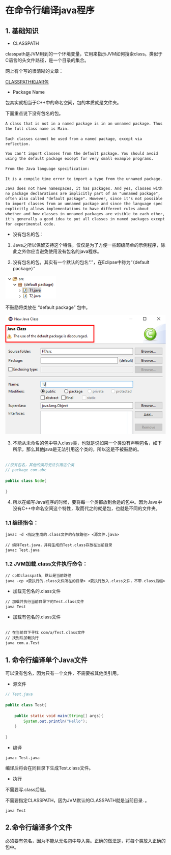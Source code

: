 # 在命令行编译java程序

## 1. 基础知识

* CLASSPATH

classpath是JVM用到的一个环境变量，它用来指示JVM如何搜索class。类似于C语言的头文件路径，是一个目录的集合。

网上有个写的很清晰的文章：

[CLASSPATH和JAR包](https://www.liaoxuefeng.com/wiki/1252599548343744/1260466914339296)


* Package Name

包其实就相当于C++中的命名空间，包的本质就是文件夹。

下面重点说下没有包名的包。

```
A class that is not in a named package is in an unnamed package. Thus the full class name is Main.

Such classes cannot be used from a named package, except via reflection.

```

```
You can't import classes from the default package. You should avoid using the default package except for very small example programs.

From the Java language specification:

It is a compile time error to import a type from the unnamed package.
```

```
Java does not have namespaces, it has packages. And yes, classes with no package declarations are implicitly part of an "unnamed package", often also called "default package". However, since it's not possible to import classes from an unnamed package and since the language spec explicitly allows implementations to have different rules about whether and how classes in unnamed packages are visible to each other, it's generally a good idea to put all classes in named packages except for experimental code.
```

* 没有包名的包：

1. Java之所以保留支持这个特性，仅仅是为了方便一些超级简单的示例程序，除此之外你应当避免使用没有包名的java程序。

2. 没有包名的包，其实有一个默认的包名“.”，在Eclipse中称为“（default package）”

![](../../assets/images/Android/Java/eclipse_default_package.png)

不鼓励将类放在 “default package” 包中。

![](../../assets/images/Android/Java/eclipse_new_class_default_package.png)

3. 不能从未命名的包中导入class类，也就是说如果一个类没有声明包名，如下所示，那么其他java是无法引用这个类的。所以这是不被鼓励的。

```java

//没有包名，其他的类将无法引用这个类
// package com.abc  

public class Node{

}
```

4. 所以在编写Java程序的时候，要将每一个类都放到合适的包中。因为Java中没有C++中命名空间这个特性，取而代之的就是包，也就是不同的文件夹。

### 1.1 编译指令：

```
javac -d <指定生成的.class文件的存放路径> <源文件.java>

// 编译Test.java，并将生成的Test.class存放在当前目录
javac Test.java
```

### 1.2 JVM加载.class文件执行命令：

```
// cp即classpath，默认是当前路径
java -cp <要执行的.class文件所在的目录> <要执行放入.class文件，不带.class后缀>
```

* 加载无包名的.class文件
```
// 加载并执行当前目录下的Test.class文件
java Test
```

* 加载有包名的.class文件
```

// 在当前目下寻找 com/a/Test.class文件
// 找到后加载执行
java com.a.Test
```



## 1. 命令行编译单个Java文件

可以没有包名，因为只有一个文件，不需要被其他类引用。

* 源文件

```java
// Test.java 

public class Test{

    public static void main(String[] args){
        System.out.println("Hello");
    }

}
```

* 编译

```
javac Test.java
```

编译后将会在同目录下生成Test.class文件。

* 执行

不需要写.class后缀。

不需要指定CLASSPATH，因为JVM默认的CLASSPATH就是当前目录```.```。

```
java Test
```

## 2.命令行编译多个文件

必须要有包名，因为不能从无名包中导入类。正确的做法是，将每个类放入正确的包中。






